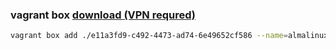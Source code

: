 ### vagrant box [download (VPN requred)](https://portal.cloud.hashicorp.com/vagrant/discover/almalinux/9) 
```bash
vagrant box add ./e11a3fd9-c492-4473-ad74-6e49652cf586 --name=almalinux/9
```